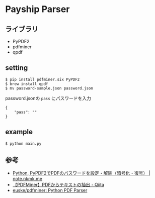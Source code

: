 # Payship Parser

## ライブラリ
- PyPDF2
- pdfminer
- qpdf


## setting

```
$ pip install pdfminer.six PyPDF2
$ brew install qpdf
$ mv password-sample.json password.json
```

password.jsonの `pass` にパスワードを入力
```
{
    "pass": "" 
}
```
## example

```
$ python main.py
```

## 参考
- [Python, PyPDF2でPDFのパスワードを設定・解除（暗号化・復号） | note.nkmk.me](https://note.nkmk.me/python-pypdf2-pdf-password/)
- [【PDFMiner】PDFからテキストの抽出 - Qiita](https://qiita.com/mczkzk/items/894110558fb890c930b5)
- [euske/pdfminer: Python PDF Parser](https://github.com/euske/pdfminer)